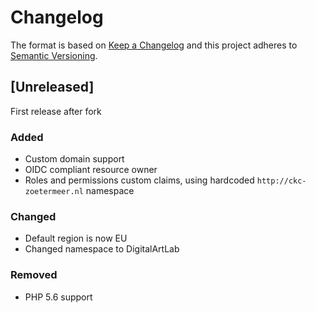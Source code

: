 # Changelog

The format is based on [Keep a Changelog](http://keepachangelog.com/en/1.0.0/)
and this project adheres to [Semantic Versioning](http://semver.org/spec/v2.0.0.html).

## [Unreleased]
First release after fork

### Added
- Custom domain support
- OIDC compliant resource owner
- Roles and permissions custom claims, using hardcoded `http://ckc-zoetermeer.nl` namespace

### Changed
- Default region is now EU
- Changed namespace to DigitalArtLab

### Removed
- PHP 5.6 support